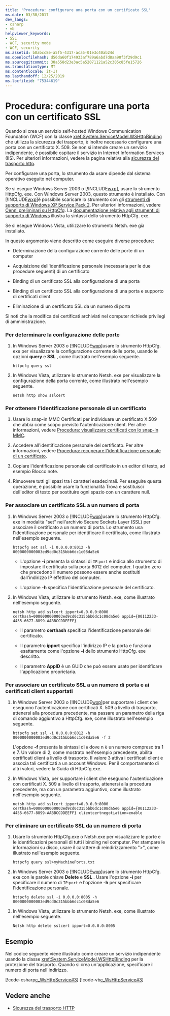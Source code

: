 ```yaml
---
title: 'Procedura: configurare una porta con un certificato SSL'
ms.date: 03/30/2017
dev_langs:
- csharp
- vb
helpviewer_keywords:
- SSL
- WCF, security mode
- WCF, security
ms.assetid: b8abcc8e-a5f5-4317-aca5-01e3c40ab24d
ms.openlocfilehash: d56da60f174933af789a6abd7d8aa90f3f29d9c1
ms.sourcegitcommit: 30a558d23e3ac5a52071121a52c305c85fe15726
ms.translationtype: MT
ms.contentlocale: it-IT
ms.lasthandoff: 12/25/2019
ms.locfileid: "75344619"
---
```

# <a name="how-to-configure-a-port-with-an-ssl-certificate"></a>Procedura: configurare una porta con un certificato SSL
Quando si crea un servizio self-hosted Windows Communication Foundation (WCF) con la classe <xref:System.ServiceModel.WSHttpBinding> che utilizza la sicurezza del trasporto, è inoltre necessario configurare una porta con un certificato X. 509. Se non si intende creare un servizio indipendente, è possibile ospitare il servizio in Internet Information Services (IIS). Per ulteriori informazioni, vedere la pagina relativa alla [sicurezza del trasporto http](../../../../docs/framework/wcf/feature-details/http-transport-security.md).  
  
 Per configurare una porta, lo strumento da usare dipende dal sistema operativo eseguito nel computer.  
  
 Se si esegue Windows Server 2003 o [!INCLUDE[wxp](../../../../includes/wxp-md.md)], usare lo strumento HttpCfg. exe. Con Windows Server 2003, questo strumento è installato. Con [!INCLUDE[wxp](../../../../includes/wxp-md.md)]è possibile scaricare lo strumento con gli [strumenti di supporto di Windows XP Service Pack 2](https://go.microsoft.com/fwlink/?LinkId=88606). Per ulteriori informazioni, vedere [Cenni preliminari su HttpCfg](https://go.microsoft.com/fwlink/?LinkId=88605). La [documentazione relativa agli strumenti di supporto di Windows](https://go.microsoft.com/fwlink/?LinkId=94840) illustra la sintassi dello strumento HttpCfg. exe.  
  
 Se si esegue Windows Vista, utilizzare lo strumento Netsh. exe già installato.  
  
 In questo argomento viene descritto come eseguire diverse procedure:  
  
- Determinazione della configurazione corrente delle porte di un computer  
  
- Acquisizione dell'identificazione personale (necessaria per le due procedure seguenti) di un certificato  
  
- Binding di un certificato SSL alla configurazione di una porta  
  
- Binding di un certificato SSL alla configurazione di una porta e supporto di certificati client  
  
- Eliminazione di un certificato SSL da un numero di porta  
  
 Si noti che la modifica dei certificati archiviati nel computer richiede privilegi di amministrazione.  
  
### <a name="to-determine-how-ports-are-configured"></a>Per determinare la configurazione delle porte  
  
1. In Windows Server 2003 o [!INCLUDE[wxp](../../../../includes/wxp-md.md)]usare lo strumento HttpCfg. exe per visualizzare la configurazione corrente delle porte, usando le opzioni **query** e **SSL** , come illustrato nell'esempio seguente.  
  
    ```console
    httpcfg query ssl  
    ```  
  
2. In Windows Vista, utilizzare lo strumento Netsh. exe per visualizzare la configurazione della porta corrente, come illustrato nell'esempio seguente.  
  
    ```console  
    netsh http show sslcert  
    ```  
  
### <a name="to-get-a-certificates-thumbprint"></a>Per ottenere l'identificazione personale di un certificato  
  
1. Usare lo snap-in MMC Certificati per individuare un certificato X.509 che abbia come scopo previsto l'autenticazione client. Per altre informazioni, vedere [Procedura: visualizzare certificati con lo snap-in MMC](../../../../docs/framework/wcf/feature-details/how-to-view-certificates-with-the-mmc-snap-in.md).  
  
2. Accedere all'identificazione personale del certificato. Per altre informazioni, vedere [Procedura: recuperare l'identificazione personale di un certificato](../../../../docs/framework/wcf/feature-details/how-to-retrieve-the-thumbprint-of-a-certificate.md).  
  
3. Copiare l'identificazione personale del certificato in un editor di testo, ad esempio Blocco note.  
  
4. Rimuovere tutti gli spazi tra i caratteri esadecimali. Per eseguire questa operazione, è possibile usare la funzionalità Trova e sostituisci dell'editor di testo per sostituire ogni spazio con un carattere null.  
  
### <a name="to-bind-an-ssl-certificate-to-a-port-number"></a>Per associare un certificato SSL a un numero di porta  
  
1. In Windows Server 2003 o [!INCLUDE[wxp](../../../../includes/wxp-md.md)]usare lo strumento HttpCfg. exe in modalità "set" nell'archivio Secure Sockets Layer (SSL) per associare il certificato a un numero di porta. Lo strumento usa l'identificazione personale per identificare il certificato, come illustrato nell'esempio seguente.  
  
    ```console  
    httpcfg set ssl -i 0.0.0.0:8012 -h 0000000000003ed9cd0c315bbb6dc1c08da5e6  
    ```  
  
    - L'opzione **-i** presenta la sintassi di `IP`:`port` e indica allo strumento di impostare il certificato sulla porta 8012 del computer. I quattro zero che precedono il numero possono essere anche sostituiti dall'indirizzo IP effettivo del computer.  
  
    - L'opzione **-h** specifica l'identificazione personale del certificato.  
  
2. In Windows Vista, utilizzare lo strumento Netsh. exe, come illustrato nell'esempio seguente.  
  
    ```console  
    netsh http add sslcert ipport=0.0.0.0:8000 certhash=0000000000003ed9cd0c315bbb6dc1c08da5e6 appid={00112233-4455-6677-8899-AABBCCDDEEFF}   
    ```  
  
    - Il parametro **certhash** specifica l'identificazione personale del certificato.  
  
    - Il parametro **ipport** specifica l'indirizzo IP e la porta e funziona esattamente come l'opzione **-i** dello strumento HttpCfg. exe descritto.  
  
    - Il parametro **AppID** è un GUID che può essere usato per identificare l'applicazione proprietaria.  
  
### <a name="to-bind-an-ssl-certificate-to-a-port-number-and-support-client-certificates"></a>Per associare un certificato SSL a un numero di porta e ai certificati client supportati  
  
1. In Windows Server 2003 o [!INCLUDE[wxp](../../../../includes/wxp-md.md)]per supportare i client che eseguono l'autenticazione con certificati X. 509 a livello di trasporto, attenersi alla procedura precedente, ma passare un parametro della riga di comando aggiuntivo a HttpCfg. exe, come illustrato nell'esempio seguente.  
  
    ```console  
    httpcfg set ssl -i 0.0.0.0:8012 -h 0000000000003ed9cd0c315bbb6dc1c08da5e6 -f 2  
    ```  
  
     L'opzione **-f** presenta la sintassi di `n` dove n è un numero compreso tra 1 e 7. Un valore di 2, come mostrato nell'esempio precedente, abilita certificati client a livello di trasporto. Il valore 3 attiva i certificati client e associa tali certificati a un account Windows. Per il comportamento di altri valori, vedere la Guida di HttpCfg.exe.  
  
2. In Windows Vista, per supportare i client che eseguono l'autenticazione con certificati X. 509 a livello di trasporto, attenersi alla procedura precedente, ma con un parametro aggiuntivo, come illustrato nell'esempio seguente.  
  
    ```console  
    netsh http add sslcert ipport=0.0.0.0:8000 certhash=0000000000003ed9cd0c315bbb6dc1c08da5e6 appid={00112233-4455-6677-8899-AABBCCDDEEFF} clientcertnegotiation=enable  
    ```  
  
### <a name="to-delete-an-ssl-certificate-from-a-port-number"></a>Per eliminare un certificato SSL da un numero di porta  
  
1. Usare lo strumento HttpCfg.exe o Netsh.exe per visualizzare le porte e le identificazioni personali di tutti i binding nel computer. Per stampare le informazioni su disco, usare il carattere di reindirizzamento ">", come illustrato nell'esempio seguente.  
  
    ```console  
    httpcfg query ssl>myMachinePorts.txt  
    ```
  
2. In Windows Server 2003 o [!INCLUDE[wxp](../../../../includes/wxp-md.md)]usare lo strumento HttpCfg. exe con le parole chiave **Delete** e **SSL** . Usare l'opzione **-i** per specificare il numero di `IP`:`port` e l'opzione **-h** per specificare l'identificazione personale.  
  
    ```console  
    httpcfg delete ssl -i 0.0.0.0:8005 -h 0000000000003ed9cd0c315bbb6dc1c08da5e6  
    ```  
  
3. In Windows Vista, utilizzare lo strumento Netsh. exe, come illustrato nell'esempio seguente.  
  
    ```console  
    Netsh http delete sslcert ipport=0.0.0.0:8005  
    ```  
  
## <a name="example"></a>Esempio  
 Nel codice seguente viene illustrato come creare un servizio indipendente usando la classe <xref:System.ServiceModel.WSHttpBinding> per la protezione del trasporto. Quando si crea un'applicazione, specificare il numero di porta nell'indirizzo.  
  
 [!code-csharp[c_WsHttpService#3](../../../../samples/snippets/csharp/VS_Snippets_CFX/c_wshttpservice/cs/source.cs#3)]
 [!code-vb[c_WsHttpService#3](../../../../samples/snippets/visualbasic/VS_Snippets_CFX/c_wshttpservice/vb/source.vb#3)]  
  
## <a name="see-also"></a>Vedere anche

- [Sicurezza del trasporto HTTP](../../../../docs/framework/wcf/feature-details/http-transport-security.md)
